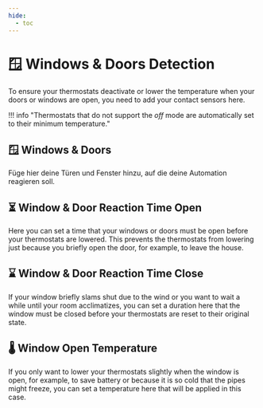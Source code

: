 ```yaml
---
hide:
  - toc
---
```

# 🪟 Windows & Doors Detection

To ensure your thermostats deactivate or lower the temperature when your doors or windows are open, you need to add your contact sensors here.

!!! info "Thermostats that do not support the *off* mode are automatically set to their minimum temperature."

## 🪟 Windows & Doors

Füge hier deine Türen und Fenster hinzu, auf die deine Automation reagieren soll.

## ⏳ Window & Door Reaction Time Open

Here you can set a time that your windows or doors must be open before your thermostats are lowered. This prevents the thermostats from lowering just because you briefly open the door, for example, to leave the house.

## ⌛ Window & Door Reaction Time Close

If your window briefly slams shut due to the wind or you want to wait a while until your room acclimatizes, you can set a duration here that the window must be closed before your thermostats are reset to their original state.

## 🌡️ Window Open Temperature

If you only want to lower your thermostats slightly when the window is open, for example, to save battery or because it is so cold that the pipes might freeze, you can set a temperature here that will be applied in this case.